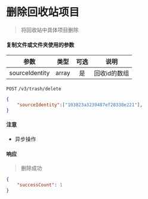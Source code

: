 # 删除回收站项目

> 将回收站中具体项目删除

#### 复制文件或文件夹使用的参数

|  参数  	|  类型  	| 可选 	|           说明           	|
|:------:	|:------:	|:----:	|:------------------------:	|
|  sourceIdentity  	| array<string> 	|  是  	|  回收id的数组 	|


```POST``` ```/v3/trash/delete```


```json
{
	"sourceIdentity":["103823a3239487ef28338e221"],
}
```




#### 注意

* 异步操作

#### 响应

> 删除成功

```json
{
    "successCount": 1
}
```
